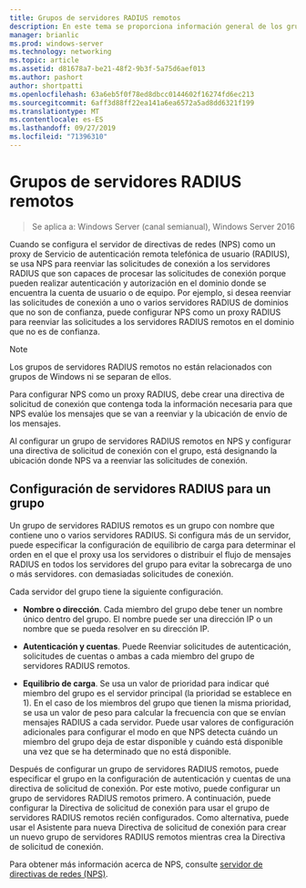 ```yaml
---
title: Grupos de servidores RADIUS remotos
description: En este tema se proporciona información general de los grupos de servidores RADIUS remotos del servidor de directivas de redes en Windows Server 2016.
manager: brianlic
ms.prod: windows-server
ms.technology: networking
ms.topic: article
ms.assetid: d81678a7-be21-48f2-9b3f-5a75d6aef013
ms.author: pashort
author: shortpatti
ms.openlocfilehash: 63a6eb5f0f78ed8dbcc0144602f16274fd6ec213
ms.sourcegitcommit: 6aff3d88ff22ea141a6ea6572a5ad8dd6321f199
ms.translationtype: MT
ms.contentlocale: es-ES
ms.lasthandoff: 09/27/2019
ms.locfileid: "71396310"
---
```

# <a name="remote-radius-server-groups"></a>Grupos de servidores RADIUS remotos

>Se aplica a: Windows Server (canal semianual), Windows Server 2016

Cuando se configura el servidor de directivas de redes (NPS) como un proxy de Servicio de autenticación remota telefónica de usuario (RADIUS), se usa NPS para reenviar las solicitudes de conexión a los servidores RADIUS que son capaces de procesar las solicitudes de conexión porque pueden realizar autenticación y autorización en el dominio donde se encuentra la cuenta de usuario o de equipo. Por ejemplo, si desea reenviar las solicitudes de conexión a uno o varios servidores RADIUS de dominios que no son de confianza, puede configurar NPS como un proxy RADIUS para reenviar las solicitudes a los servidores RADIUS remotos en el dominio que no es de confianza.

>[!NOTE]
>Los grupos de servidores RADIUS remotos no están relacionados con grupos de Windows ni se separan de ellos.

Para configurar NPS como un proxy RADIUS, debe crear una directiva de solicitud de conexión que contenga toda la información necesaria para que NPS evalúe los mensajes que se van a reenviar y la ubicación de envío de los mensajes.

Al configurar un grupo de servidores RADIUS remotos en NPS y configurar una directiva de solicitud de conexión con el grupo, está designando la ubicación donde NPS va a reenviar las solicitudes de conexión.

## <a name="configuring-radius-servers-for-a-group"></a>Configuración de servidores RADIUS para un grupo

Un grupo de servidores RADIUS remotos es un grupo con nombre que contiene uno o varios servidores RADIUS. Si configura más de un servidor, puede especificar la configuración de equilibrio de carga para determinar el orden en el que el proxy usa los servidores o distribuir el flujo de mensajes RADIUS en todos los servidores del grupo para evitar la sobrecarga de uno o más servidores. con demasiadas solicitudes de conexión.

Cada servidor del grupo tiene la siguiente configuración.

- **Nombre o dirección**. Cada miembro del grupo debe tener un nombre único dentro del grupo. El nombre puede ser una dirección IP o un nombre que se pueda resolver en su dirección IP.

- **Autenticación y cuentas**. Puede Reenviar solicitudes de autenticación, solicitudes de cuentas o ambas a cada miembro del grupo de servidores RADIUS remotos.

- **Equilibrio de carga**. Se usa un valor de prioridad para indicar qué miembro del grupo es el servidor principal (la prioridad se establece en 1). En el caso de los miembros del grupo que tienen la misma prioridad, se usa un valor de peso para calcular la frecuencia con que se envían mensajes RADIUS a cada servidor. Puede usar valores de configuración adicionales para configurar el modo en que NPS detecta cuándo un miembro del grupo deja de estar disponible y cuándo está disponible una vez que se ha determinado que no está disponible.

Después de configurar un grupo de servidores RADIUS remotos, puede especificar el grupo en la configuración de autenticación y cuentas de una directiva de solicitud de conexión. Por este motivo, puede configurar un grupo de servidores RADIUS remotos primero. A continuación, puede configurar la Directiva de solicitud de conexión para usar el grupo de servidores RADIUS remotos recién configurados. Como alternativa, puede usar el Asistente para nueva Directiva de solicitud de conexión para crear un nuevo grupo de servidores RADIUS remotos mientras crea la Directiva de solicitud de conexión.

Para obtener más información acerca de NPS, consulte [servidor de directivas de redes (NPS)](nps-top.md).
